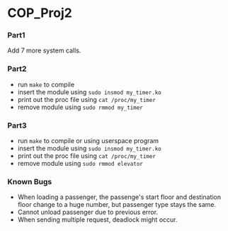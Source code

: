 # COP_Proj2

### Part1

Add 7 more system calls. 

### Part2
* run `make` to compile
* insert the module using `sudo insmod my_timer.ko`
* print out the proc file using `cat /proc/my_timer`
* remove module using `sudo rmmod my_timer`

### Part3
* run `make` to compile or using userspace program
* insert the module using `sudo insmod my_timer.ko` 
* print out the proc file using `cat /proc/my_timer`
* remove module using `sudo rmmod elevator`

### Known Bugs
* When loading a passenger, the passenge's start floor and destination floor change to a huge number, but passenger type stays the same. 
* Cannot unload passenger due to previous error.
* When sending multiple request, deadlock might occur. 
